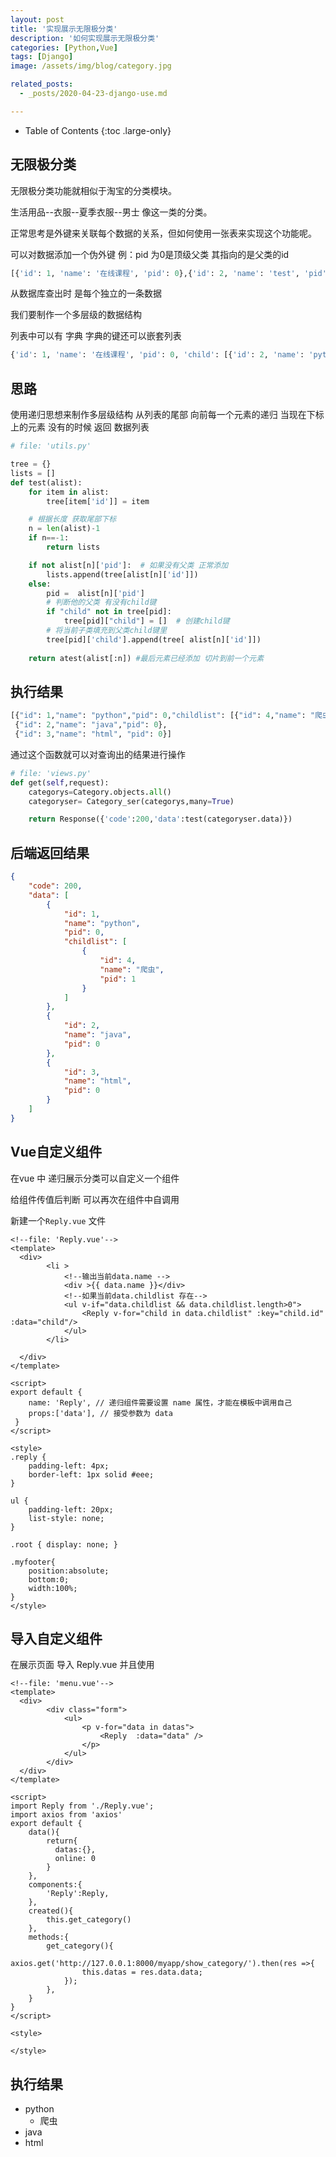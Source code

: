 ```yaml
---
layout: post
title: '实现展示无限极分类'
description: '如何实现展示无限极分类'
categories: [Python,Vue]
tags: [Django]
image: /assets/img/blog/category.jpg

related_posts:
  - _posts/2020-04-23-django-use.md

---
```

- Table of Contents
{:toc .large-only}

## 无限极分类
无限极分类功能就相似于淘宝的分类模块。  

生活用品--衣服--夏季衣服--男士 像这一类的分类。  

正常思考是外键来关联每个数据的关系，但如何使用一张表来实现这个功能呢。  

可以对数据添加一个伪外键 例：pid 为0是顶级父类  其指向的是父类的id

```python
[{'id': 1, 'name': '在线课程', 'pid': 0},{'id': 2, 'name': 'test', 'pid': 1}]
```

从数据库查出时 是每个独立的一条数据

我们要制作一个多层级的数据结构

列表中可以有 字典 字典的键还可以嵌套列表

```python
{'id': 1, 'name': '在线课程', 'pid': 0, 'child': [{'id': 2, 'name': 'python', 'pid': 1}]}
```
## 思路

使用递归思想来制作多层级结构
从列表的尾部 向前每一个元素的递归
当现在下标上的元素 没有的时候 返回 数据列表

```python
# file: 'utils.py'

tree = {}
lists = []
def test(alist):
    for item in alist:
        tree[item['id']] = item

    # 根据长度 获取尾部下标
    n = len(alist)-1
    if n==-1:
        return lists

    if not alist[n]['pid']:  # 如果没有父类 正常添加
        lists.append(tree[alist[n]['id']])
    else:
        pid =  alist[n]['pid']
        # 判断他的父类 有没有child键
        if "child" not in tree[pid]:
            tree[pid]["child"] = []  # 创建child键
        # 将当前子类填充到父类child键里
        tree[pid]['child'].append(tree[ alist[n]['id']])
	
    return atest(alist[:n]) #最后元素已经添加 切片到前一个元素
```

## 执行结果

```python
[{"id": 1,"name": "python","pid": 0,"childlist": [{"id": 4,"name": "爬虫","pid": 1 }]},
 {"id": 2,"name": "java","pid": 0},
 {"id": 3,"name": "html", "pid": 0}]
```

通过这个函数就可以对查询出的结果进行操作

```python
# file: 'views.py'
def get(self,request):
    categorys=Category.objects.all()
    categoryser= Category_ser(categorys,many=True)

    return Response({'code':200,'data':test(categoryser.data)})
```

## 后端返回结果

```json
{
    "code": 200,
    "data": [
        {
            "id": 1,
            "name": "python",
            "pid": 0,
            "childlist": [
                {
                    "id": 4,
                    "name": "爬虫",
                    "pid": 1
                }
            ]
        },
        {
            "id": 2,
            "name": "java",
            "pid": 0
        },
        {
            "id": 3,
            "name": "html",
            "pid": 0
        }
    ]
}
```
## Vue自定义组件
在vue 中 递归展示分类可以自定义一个组件

给组件传值后判断 可以再次在组件中自调用

新建一个```Reply.vue``` 文件

```vue
<!--file: 'Reply.vue'-->
<template>
  <div>
        <li > 
            <!--输出当前data.name -->
            <div >{{ data.name }}</div>
            <!--如果当前data.childlist 存在-->
            <ul v-if="data.childlist && data.childlist.length>0">
                <Reply v-for="child in data.childlist" :key="child.id" :data="child"/>
            </ul>
        </li>

  </div>
</template>

<script>
export default {
    name: 'Reply', // 递归组件需要设置 name 属性，才能在模板中调用自己
    props:['data'], // 接受参数为 data
 }
</script>

<style>
.reply {
    padding-left: 4px;
    border-left: 1px solid #eee;
}

ul {
    padding-left: 20px;
    list-style: none;
}

.root { display: none; }

.myfooter{
    position:absolute;
    bottom:0;
    width:100%;
}
</style>
```
## 导入自定义组件
在展示页面 导入 Reply.vue 并且使用

```vue
<!--file: 'menu.vue'-->
<template>
  <div>
        <div class="form">
            <ul>
                <p v-for="data in datas">
                  	<Reply  :data="data" />
                </p>
            </ul>
        </div>
  </div>
</template>

<script>
import Reply from './Reply.vue';
import axios from 'axios'
export default {
    data(){
        return{ 
          datas:{},
          online: 0
        }
    },
    components:{
        'Reply':Reply,
    },
    created(){
        this.get_category()
    },
    methods:{
        get_category(){
            axios.get('http://127.0.0.1:8000/myapp/show_category/').then(res =>{
                this.datas = res.data.data;
            });
        },
    }
}
</script>

<style>

</style>
```

## 执行结果

* python
	+ 爬虫
* java
* html

